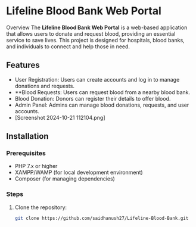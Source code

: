 # Lifeline Blood Bank Web Portal

Overview
The **Lifeline Blood Bank Web Portal** is a web-based application that allows users to donate and request blood, providing an essential service to save lives. This project is designed for hospitals, blood banks, and individuals to connect and help those in need.

## Features
- User Registration: Users can create accounts and log in to manage donations and requests.
- **Blood Requests: Users can request blood from a nearby blood bank.
- Blood Donation: Donors can register their details to offer blood.
- Admin Panel: Admins can manage blood donations, requests, and user accounts.
- [Screenshot 2024-10-21 112104.png]

## Installation

### Prerequisites
- PHP 7.x or higher
- XAMPP/WAMP (for local development environment)
- Composer (for managing dependencies)

### Steps
1. Clone the repository:
   ```bash
   git clone https://github.com/saidhanush27/Lifeline-Blood-Bank.git

